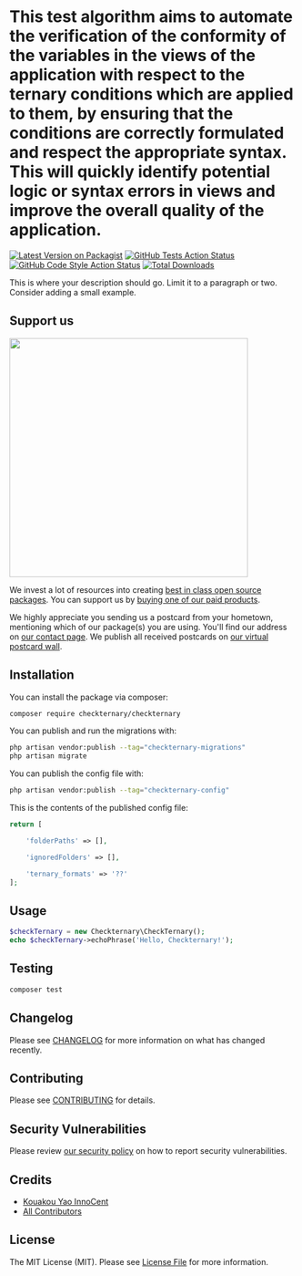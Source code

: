 # This test algorithm aims to automate the verification of the conformity of the variables in the views of the application with respect to the ternary conditions which are applied to them, by ensuring that the conditions are correctly formulated and respect the appropriate syntax. This will quickly identify potential logic or syntax errors in views and improve the overall quality of the application.

[![Latest Version on Packagist](https://img.shields.io/packagist/v/checkternary/checkternary.svg?style=flat-square)](https://packagist.org/packages/checkternary/checkternary)
[![GitHub Tests Action Status](https://img.shields.io/github/actions/workflow/status/checkternary/checkternary/run-tests.yml?branch=main&label=tests&style=flat-square)](https://github.com/checkternary/checkternary/actions?query=workflow%3Arun-tests+branch%3Amain)
[![GitHub Code Style Action Status](https://img.shields.io/github/actions/workflow/status/checkternary/checkternary/fix-php-code-style-issues.yml?branch=main&label=code%20style&style=flat-square)](https://github.com/checkternary/checkternary/actions?query=workflow%3A"Fix+PHP+code+style+issues"+branch%3Amain)
[![Total Downloads](https://img.shields.io/packagist/dt/checkternary/checkternary.svg?style=flat-square)](https://packagist.org/packages/checkternary/checkternary)

This is where your description should go. Limit it to a paragraph or two. Consider adding a small example.

## Support us

[<img src="https://github-ads.s3.eu-central-1.amazonaws.com/checkTernary.jpg?t=1" width="419px" />](https://spatie.be/github-ad-click/checkTernary)

We invest a lot of resources into creating [best in class open source packages](https://spatie.be/open-source). You can support us by [buying one of our paid products](https://spatie.be/open-source/support-us).

We highly appreciate you sending us a postcard from your hometown, mentioning which of our package(s) you are using. You'll find our address on [our contact page](https://spatie.be/about-us). We publish all received postcards on [our virtual postcard wall](https://spatie.be/open-source/postcards).

## Installation

You can install the package via composer:

```bash
composer require checkternary/checkternary
```

You can publish and run the migrations with:

```bash
php artisan vendor:publish --tag="checkternary-migrations"
php artisan migrate
```

You can publish the config file with:

```bash
php artisan vendor:publish --tag="checkternary-config"
```

This is the contents of the published config file:

```php
return [

    'folderPaths' => [],

    'ignoredFolders' => [],

    'ternary_formats' => '??'
];
```

## Usage

```php
$checkTernary = new Checkternary\CheckTernary();
echo $checkTernary->echoPhrase('Hello, Checkternary!');
```

## Testing

```bash
composer test
```

## Changelog

Please see [CHANGELOG](CHANGELOG.md) for more information on what has changed recently.

## Contributing

Please see [CONTRIBUTING](CONTRIBUTING.md) for details.

## Security Vulnerabilities

Please review [our security policy](../../security/policy) on how to report security vulnerabilities.

## Credits

-   [Kouakou Yao InnoCent](https://github.com/gitkyi)
-   [All Contributors](../../contributors)

## License

The MIT License (MIT). Please see [License File](LICENSE.md) for more information.
